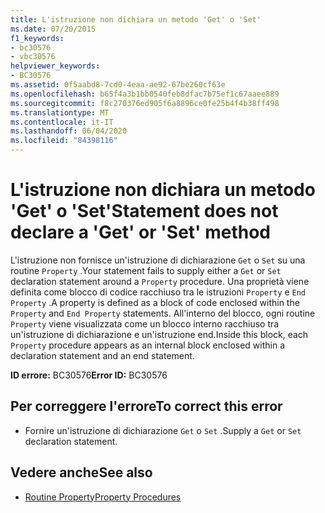 ```yaml
---
title: L'istruzione non dichiara un metodo 'Get' o 'Set'
ms.date: 07/20/2015
f1_keywords:
- bc30576
- vbc30576
helpviewer_keywords:
- BC30576
ms.assetid: 0f5aabd8-7cd0-4eaa-ae92-67be260cf63e
ms.openlocfilehash: b65f4a3b1bb0540feb8dfac7b75ef1c67aaee889
ms.sourcegitcommit: f8c270376ed905f6a8896ce0fe25b4f4b38ff498
ms.translationtype: MT
ms.contentlocale: it-IT
ms.lasthandoff: 06/04/2020
ms.locfileid: "84398116"
---
```

# <a name="statement-does-not-declare-a-get-or-set-method"></a><span data-ttu-id="93892-102">L'istruzione non dichiara un metodo 'Get' o 'Set'</span><span class="sxs-lookup"><span data-stu-id="93892-102">Statement does not declare a 'Get' or 'Set' method</span></span>
<span data-ttu-id="93892-103">L'istruzione non fornisce un'istruzione di dichiarazione `Get` o `Set` su una routine `Property` .</span><span class="sxs-lookup"><span data-stu-id="93892-103">Your statement fails to supply either a `Get` or `Set` declaration statement around a `Property` procedure.</span></span> <span data-ttu-id="93892-104">Una proprietà viene definita come blocco di codice racchiuso tra le istruzioni `Property` e `End Property` .</span><span class="sxs-lookup"><span data-stu-id="93892-104">A property is defined as a block of code enclosed within the `Property` and `End Property` statements.</span></span> <span data-ttu-id="93892-105">All'interno del blocco, ogni routine `Property` viene visualizzata come un blocco interno racchiuso tra un'istruzione di dichiarazione e un'istruzione end.</span><span class="sxs-lookup"><span data-stu-id="93892-105">Inside this block, each `Property` procedure appears as an internal block enclosed within a declaration statement and an end statement.</span></span>  
  
 <span data-ttu-id="93892-106">**ID errore:** BC30576</span><span class="sxs-lookup"><span data-stu-id="93892-106">**Error ID:** BC30576</span></span>  
  
## <a name="to-correct-this-error"></a><span data-ttu-id="93892-107">Per correggere l'errore</span><span class="sxs-lookup"><span data-stu-id="93892-107">To correct this error</span></span>  
  
- <span data-ttu-id="93892-108">Fornire un'istruzione di dichiarazione `Get` o `Set` .</span><span class="sxs-lookup"><span data-stu-id="93892-108">Supply a `Get` or `Set` declaration statement.</span></span>  
  
## <a name="see-also"></a><span data-ttu-id="93892-109">Vedere anche</span><span class="sxs-lookup"><span data-stu-id="93892-109">See also</span></span>

- [<span data-ttu-id="93892-110">Routine Property</span><span class="sxs-lookup"><span data-stu-id="93892-110">Property Procedures</span></span>](../programming-guide/language-features/procedures/property-procedures.md)
